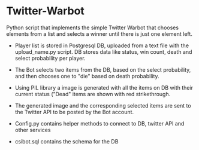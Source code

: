 # Twitter-Warbot
Python script that implements the simple Twitter Warbot that chooses elements from a list and selects a winner until there is just one element left.

* Player list is stored in Postgresql DB, uploaded from a text file with the upload_name.py script. DB stores data like status, win count, death and select probability per player.

* The Bot selects two items from the DB, based on the select probability, and then chooses one to "die" based on death probability.

* Using PIL library a image is generated with all the items on DB with their current status ("Dead" items are shown with red strikethrough.

* The generated image and the corresponding selected items are sent to the Twitter API to be posted by the Bot account. 

* Config.py contains helper methods to connect to DB, twitter API and other services

* csibot.sql contains the schema for the DB
